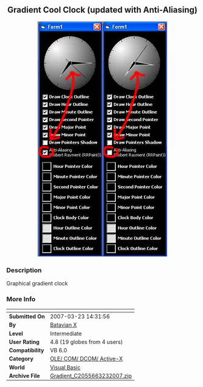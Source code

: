 ﻿<div align="center">

## Gradient Cool Clock \(updated with Anti\-Aliasing\)

<img src="PIC20073231452138135.jpg">
</div>

### Description

Graphical gradient clock
 
### More Info
 


<span>             |<span>
---                |---
**Submitted On**   |2007-03-23 14:31:56
**By**             |[Batavian X](https://github.com/Planet-Source-Code/PSCIndex/blob/master/ByAuthor/batavian-x.md)
**Level**          |Intermediate
**User Rating**    |4.8 (19 globes from 4 users)
**Compatibility**  |VB 6\.0
**Category**       |[OLE/ COM/ DCOM/ Active\-X](https://github.com/Planet-Source-Code/PSCIndex/blob/master/ByCategory/ole-com-dcom-active-x__1-29.md)
**World**          |[Visual Basic](https://github.com/Planet-Source-Code/PSCIndex/blob/master/ByWorld/visual-basic.md)
**Archive File**   |[Gradient\_C2055663232007\.zip](https://github.com/Planet-Source-Code/batavian-x-gradient-cool-clock-updated-with-anti-aliasing__1-68120/archive/master.zip)








